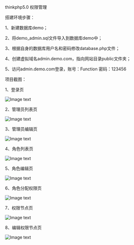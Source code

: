 thinkphp5.0 权限管理

搭建环境步骤：

1、新建数据库demo；

2、将demo_admin.sql文件导入到数据库demo中；

3、根据自身的数据库用户名和密码修改database.php文件；

4、创建虚拟域名admin.demo.com，指向网站目录public文件夹；

5、访问admin.demo.com登录，账号：Function 密码：123456

项目截图：

1、登录页

![Image text](https://github.com/zhouguowei1987/thinkphp5_rbac/blob/master/desc_images/1.png)

2、管理员列表页

![Image text](https://github.com/zhouguowei1987/thinkphp5_rbac/blob/master/desc_images/2.png)

3、管理员编辑页

![Image text](https://github.com/zhouguowei1987/thinkphp5_rbac/blob/master/desc_images/3.png)

4、角色列表页

![Image text](https://github.com/zhouguowei1987/thinkphp5_rbac/blob/master/desc_images/4.png)

5、角色编辑页

![Image text](https://github.com/zhouguowei1987/thinkphp5_rbac/blob/master/desc_images/5.png)

6、角色分配权限页

![Image text](https://github.com/zhouguowei1987/thinkphp5_rbac/blob/master/desc_images/6.png)

7、权限节点页

![Image text](https://github.com/zhouguowei1987/thinkphp5_rbac/blob/master/desc_images/7.png)

8、编辑权限节点页

![Image text](https://github.com/zhouguowei1987/thinkphp5_rbac/blob/master/desc_images/8.png)

